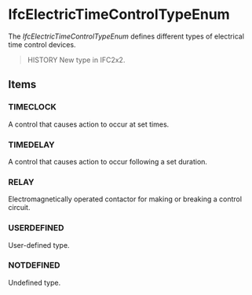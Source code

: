 # IfcElectricTimeControlTypeEnum

The _IfcElectricTimeControlTypeEnum_ defines different types of electrical time control devices.<!-- end of definition -->

> HISTORY New type in IFC2x2.

## Items

### TIMECLOCK
A control that causes action to occur at set times.

### TIMEDELAY
A control that causes action to occur following a set duration.

### RELAY
Electromagnetically operated contactor for making or breaking a control circuit.

### USERDEFINED
User-defined type.

### NOTDEFINED
Undefined type.
